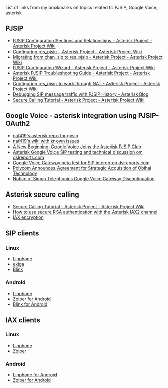 List of links from my bookmarks on topics related to PJSIP, Google Voice, asterisk

## PJSIP
- [PJSIP Configuration Sections and Relationships - Asterisk Project - Asterisk Project Wiki](https://wiki.asterisk.org/wiki/display/AST/PJSIP+Configuration+Sections+and+Relationships)
- [Configuring res_pjsip - Asterisk Project - Asterisk Project Wiki](https://wiki.asterisk.org/wiki/display/AST/Configuring+res_pjsip)
- [Migrating from chan_sip to res_pjsip - Asterisk Project - Asterisk Project Wiki](https://wiki.asterisk.org/wiki/display/AST/Migrating+from+chan_sip+to+res_pjsip)
- [PJSIP Configuration Wizard - Asterisk Project - Asterisk Project Wiki](https://wiki.asterisk.org/wiki/display/AST/PJSIP+Configuration+Wizard)
- [Asterisk PJSIP Troubleshooting Guide - Asterisk Project - Asterisk Project Wiki](https://wiki.asterisk.org/wiki/display/AST/Asterisk+PJSIP+Troubleshooting+Guide)
- [Configuring res_pjsip to work through NAT - Asterisk Project - Asterisk Project Wiki](https://wiki.asterisk.org/wiki/display/AST/Configuring+res_pjsip+to+work+through+NAT)
- [Debugging SIP message traffic with PJSIP History - Asterisk Blog](https://blogs.asterisk.org/2016/02/24/debugging-sip-message-traffic-with-pjsip-history/)
- [Secure Calling Tutorial - Asterisk Project - Asterisk Project Wiki](https://wiki.asterisk.org/wiki/display/AST/Secure+Calling+Tutorial)

## Google Voice - asterisk integration using PJSIP-OAuth2
- [naf419's asterisk repo for gvsip](https://github.com/naf419/asterisk/tree/gvsip)
- [naf419's wiki with known issues](https://github.com/naf419/asterisk/wiki)
- [A New Beginning: Google Voice Joins the Asterisk PJSIP Club](http://nerdvittles.com/?p=26204)
- [Asterisk Google Voice SIP testing and technical discussion om dslreports.com](https://www.dslreports.com/forum/r32016984-Asterisk-Google-Voice-SIP-testing-and-technical-discussion)
- [Google Voice Gateway beta test for SIP interop on dslreports.com](https://www.dslreports.com/forum/r31966059-Google-Voice-Gateway-beta-test-for-SIP-interop)
- [Polycom Announces Agreement for Strategic Acquisition of Obihai Technology
](http://www.polycom.com/company/news/press-releases/2018/20180104.html)
- [Notice of Simon Telephonics Google Voice Gateway Discontinuation](https://simonics.com/2018/06/notice-of-simon-telephonics-google-voice-gateway-discontinuation/)

## Asterisk secure calling
- [Secure Calling Tutorial - Asterisk Project - Asterisk Project Wiki](https://wiki.asterisk.org/wiki/display/AST/Secure+Calling+Tutorial)
- [How to use secure RSA authentication with the Asterisk IAX2 channel](https://www.voip-info.org/asterisk-iax-rsa-auth)
- [IAX encryption](https://www.voip-info.org/iax-encryption)

## SIP clients
### Linux
- [Linphone](https://www.linphone.org/technical-corner/linphone/overview)
- [ekiga](https://www.ekiga.org/)
- [Blink](http://icanblink.com/)
### Android
- [Linphone](https://www.linphone.org/technical-corner/linphone/overview)
- [Zoiper for Android](https://play.google.com/store/apps/details?id=com.zoiper.android.app&hl=en_US)
- [Blink for Android](https://play.google.com/store/apps/details?id=com.agprojects.BlinkMobile)

## IAX clients
### Linux
- [Linphone](https://www.linphone.org/technical-corner/linphone/overview)
- [Zoiper](https://www.zoiper.com/en/voip-softphone/download/current)
### Android
- [Linphone for Android](https://play.google.com/store/apps/details?id=org.linphone)
- [Zoiper for Android](https://play.google.com/store/apps/details?id=com.zoiper.android.app&hl=en_US)

